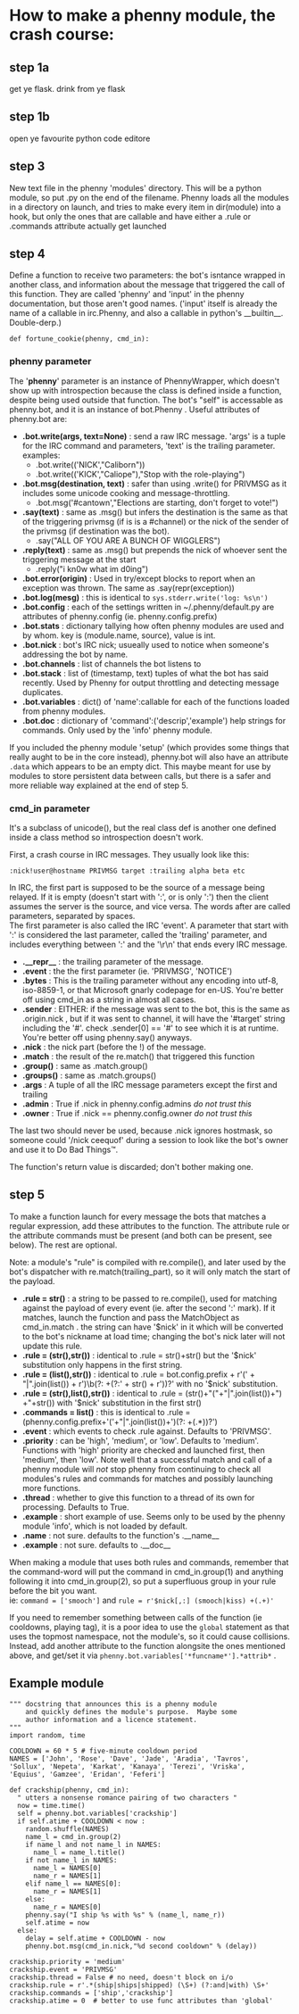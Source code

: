 How to make a phenny module, the crash course:
==============================================

## step 1a ##
get ye flask. drink from ye flask

## step 1b ##
open ye favourite python code editore

## step 3 ##
New text file in the phenny 'modules' directory. This will be a python
module, so put .py on the end of the filename. Phenny loads all the
modules in a directory on launch, and tries to make every item in
dir(module) into a hook, but only the ones that are callable and have
either a .rule or .commands attribute actually get launched

## step 4 ##
Define a function to receive two parameters: the bot's isntance
wrapped in another class, and information about the message that
triggered the call of this function.  They are called 'phenny' and
'input' in the phenny documentation, but those aren't good names.
('input' itself is already the name of a callable in irc.Phenny, and
also a callable in python's \_\_builtin\_\_.  Double-derp.)

`def fortune_cookie(phenny, cmd_in):`

### phenny parameter ###
The '**phenny**' parameter is an instance of PhennyWrapper, which doesn't
show up with introspection because the class is defined inside a function,
despite being used outside that function.  The bot's "self" is accessable
as phenny.bot, and it is an instance of bot.Phenny .  Useful attributes
of phenny.bot are:

- **.bot.write(args, text=None)** : send a raw IRC message. 'args' is a tuple
  for the IRC command and parameters, 'text' is the trailing parameter.
  examples: 
  - .bot.write(('NICK',"Caliborn"))  
  - .bot.write(('KICK',"Caliope"),"Stop with the role-playing")
- **.bot.msg(destination, text)** : safer than using .write() for 
  PRIVMSG as it includes some unicode cooking and message-throttling.
  - .bot.msg('#cantown',"Elections are starting, don't forget to vote!")
- **.say(text)** : same as .msg() but infers the destination is the
  same as that of the triggering privmsg (if is is a #channel) or
  the nick of the sender of the privmsg (if destination was the bot).
  - .say("ALL OF YOU ARE A BUNCH OF WIGGLERS")
- **.reply(text)** : same as .msg() but prepends the nick of whoever
  sent the triggering message at the start 
  - .reply("i kn0w what im d0ing")
- **.bot.error(origin)** : Used in try/except blocks to report when 
  an exception was thrown. The same as .say(repr(exception))
- **.bot.log(mesg)** : this is identical to 
  `sys.stderr.write('log: %s\n')`
- **.bot.config** : each of the settings written in
  ~/.phenny/default.py are attributes of phenny.config (ie.
  phenny.config.prefix)
- **.bot.stats** : dictionary tallying how often phenny modules are 
  used and by whom.  key is (module.name, source), value is int.
- **.bot.nick** : bot's IRC nick; usueally used  to notice when
  someone's addressing the bot by name.
- **.bot.channels** : list of channels the bot listens to
- **.bot.stack** : list of (timestamp, text) tuples of what the bot
  has said recently. Used by Phenny for output throttling and detecting
  message duplicates.
- **.bot.variables** : dict() of 'name':callable for each of the 
  functions loaded from phenny modules.
- **.bot.doc** : dictionary of 'command':('descrip','example') help 
  strings for commands.  Only used by the 'info' phenny module.

If you included the phenny module 'setup' (which provides some things
that really aught to be in the core instead), phenny.bot will also have
an attribute `.data` which appears to be an empty dict.  This maybe 
meant for use by modules to store persistent data between calls, but
there is a safer and more reliable way explained at the end of step 5.

### cmd_in parameter ###
It's a subclass of unicode(), but the real class def is another one
defined inside a class method so introspection doesn't work.

First, a crash course in IRC messages.  They usually look like this:

`:nick!user@hostname PRIVMSG target :trailing alpha beta etc`

In IRC, the first part is supposed to be the source of a message 
being relayed.  If it is empty (doesn't start with ':', or is only 
':') then the client assumes the server is the source, and vice 
versa.  The words after are called parameters, separated by spaces.  
The first parameter is also called the IRC 'event'.  A parameter that
start with ':' is considered the last parameter, called the 'trailing'
parameter, and includes everything between ':' and the '\r\n' that
ends every IRC message.

- **.\_\_repr\_\_** : the trailing parameter of the message.
- **.event** : the the first parameter (ie. 'PRIVMSG', 'NOTICE')
- **.bytes** : This is the trailing parameter without any encoding into
  utf-8, iso-8859-1, or that Microsoft gnarly codepage for en-US. 
  You're better off using cmd_in as a string in almost all cases.
- **.sender** : EITHER: if the message was sent to the bot, this is
  the same as .origin.nick , but if it was sent to channel, it will
  have the '#target' string including the '#'.
  check .sender[0] == '#' to see which it is at runtime.
  You're better off using phenny.say() anyways.
- **.nick** : the nick part (before the !) of the message.
- **.match** : the result of the re.match() that triggered this function
- **.group()** : same as .match.group()
- **.groups()** : same as .match.groups()
- **.args** : A tuple of all the IRC message parameters except
  the first and trailing
- **.admin** : True if .nick in phenny.config.admins *do not trust this*
- **.owner** : True if .nick == phenny.config.owner *do not trust this*

The last two should never be used, because .nick ignores hostmask,
so someone could '/nick ceequof' during a session to look like the
bot's owner and use it to Do Bad Things™.

The function's return value is discarded; don't bother making one.

## step 5 ##

To make a function launch for every message the bots that matches a 
regular expression, add these attributes to the function.  The 
attribute rule or the attribute commands must be present (and both 
can be present, see below).  The rest are optional.

Note: a module's "rule" is compiled with re.compile(), and later 
used by the bot's dispatcher with re.match(trailing_part), so it 
will only match the start of the payload.

- **.rule = str()** : a string to be passed to re.compile(), used
  for matching against the payload of every event (ie. after the 
  second ':' mark).  If it matches, launch the function and pass the 
  MatchObject as cmd_in.match .  the string can have '$nick' in it 
  which will be converted to the bot's nickname at load time; 
  changing the bot's nick later will not update this rule.
- **.rule = (str(),str())** : identical to .rule = str()+str() but the
  '$nick' substitution only happens in the first string.
- **.rule = (list(),str())** : identical to 
  .rule = bot.config.prefix + r'(' + "|".join(list()) + r')\b(?: +(?:' + str() + r'))?'
  with no '$nick' substitution.
- **.rule = (str(),list(),str())** : identical to 
  .rule = (str()+"("+"|".join(list())+") +"+str()) with '$nick'
  substitution in the first str()
- **.commands = list()** : this is identical to
  .rule = (phenny.config.prefix+'('+"|".join(list())+')(?: +(.*))?')
- **.event** : which events to check .rule against. Defaults to 
  'PRIVMSG'.
- **.priority** : can be 'high', 'medium', or 'low'.  Defaults to 
  'medium'. Functions with 'high' priority are checked and launched
  first, then  'medium', then 'low'. Note well that a successful
  match and call of a phenny module will *not* stop phenny from 
  continuing to check all modules's rules and commands for matches
  and possibly launching more functions.
- **.thread** : whether to give this function to a thread of its own
  for processing.  Defaults to True.
- **.example** : short example of use.  Seems only to be used by
  the phenny module 'info', which is not loaded by default.
- **.name** : not sure. defaults to the function's .\_\_name\_\_
- **.example** : not sure. defaults to .\_\_doc\_\_

When making a module that uses both rules and commands, remember
that the command-word will put the command in cmd_in.group(1) and
anything following it into cmd_in.group(2), so put a superfluous
group in your rule before the bit you want.  
ie: `command = ['smooch']` and `rule = r'$nick[,:] (smooch|kiss) +(.+)'`

If you need to remember something between calls of the function (ie 
cooldowns, playing tag), it is a poor idea to use the `global` 
statement as that uses the topmost namespace, not the module's, so 
it could cause collisions.  Instead, add another attribute to the 
function alongsite the ones mentioned above, and get/set it via 
`phenny.bot.variables['*funcname*'].*attrib*` . 

Example module
--------------

    """ docstring that announces this is a phenny module
        and quickly defines the module's purpose.  Maybe some
        author information and a licence statement.
    """
    import random, time

    COOLDOWN = 60 * 5 # five-minute cooldown period
    NAMES = ['John', 'Rose', 'Dave', 'Jade', 'Aradia', 'Tavros', 
    'Sollux', 'Nepeta', 'Karkat', 'Kanaya', 'Terezi', 'Vriska', 
    'Equius', 'Gamzee', 'Eridan', 'Feferi']

    def crackship(phenny, cmd_in):
      " utters a nonsense romance pairing of two characters "
      now = time.time()
      self = phenny.bot.variables['crackship'] 
      if self.atime + COOLDOWN < now :
        random.shuffle(NAMES)
        name_l = cmd_in.group(2)
        if name_l and not name_l in NAMES:
          name_l = name_l.title()
        if not name_l in NAMES:
          name_l = NAMES[0]
          name_r = NAMES[1]
        elif name_l == NAMES[0]:
          name_r = NAMES[1]
        else:
          name_r = NAMES[0]
        phenny.say("I ship %s with %s" % (name_l, name_r))
        self.atime = now
      else:
        delay = self.atime + COOLDOWN - now
        phenny.bot.msg(cmd_in.nick,"%d second cooldown" % (delay))

    crackship.priority = 'medium'
    crackship.event = 'PRIVMSG'
    crackship.thread = False # no need, doesn't block on i/o
    crackship.rule = r'.*(ship|ships|shipped) (\S+) (?:and|with) \S+'
    crackship.commands = ['ship','crackship']
    crackship.atime = 0  # better to use func attributes than 'global'
